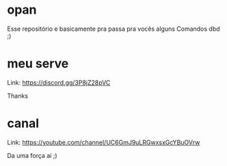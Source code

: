 # opan
Esse repositório e basicamente pra passa pra vocês alguns Comandos dbd ;)

# meu serve
Link: https://discord.gg/3P8jZ28pVC

Thanks

# canal 

Link: https://youtube.com/channel/UC6GmJ9uLRGwxsxGcYBuOVrw

Da uma força aí ;)
